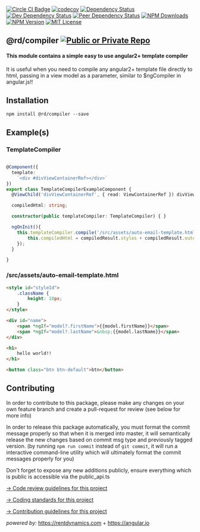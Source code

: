 
[![Circle CI Badge][circleci-badge]][circleci-link]
[![codecov][codecov-image]][codecov-link]
[![Dependency Status][dependency-image]][dependency-link]
[![Dev Dependency Status][dev-dependency-image]][dev-dependency-link]
[![Peer Dependency Status][peer-dependency-image]][peer-dependency-link]
[![NPM Downloads][npm-downloads-image]][npm-downloads-link]
[![NPM Version][npm-version-image]][npm-version-link]
[![MIT License][npm-license-image]][npm-license-link]

## @rd/compiler [![Public or Private Repo][public-true-image]][public-true-link]


#### This module contains a simple easy to use angular2+ template compiler
It is useful when you need to compile any angular2+ template file directly to html, passing in a view model as a parameter, similar to $ngCompiler in angular.js!!


## Installation
```
npm install @rd/compiler --save

```

## Example(s)

### TemplateCompiler

```TypeScript

@Component({
  template:
    `<div #divViewContainerRef></div>`
})
export class TemplateCompilerExampleComponent {
  @ViewChild('divViewContainerRef', { read: ViewContainerRef }) divViewContainerRef: ViewContainerRef;

  compiledHtml: string;

  constructor(public templateCompiler: TemplateCompiler) { }

  ngOnInit(){
    this.templateCompiler.compile('/src/assets/auto-email-template.html', { id: 291, firstName: 'chase', lastName: 'gibbs' }, this.divViewContainerRef, [SharedModule]).subscribe((compiledResult: CompiledResultModel) => {
        this.compiledHtml = compiledResult.styles + compiledResult.outerHTML;
    });
  }

}
```
### /src/assets/auto-email-template.html

```html
<style id="styleId">
	.className {
		height: 10px;
	}
</style>

<div id="name">
    <span *ngIf="model?.firstName">{{model.firstName}}</span>
    <span *ngIf="model?.lastName">&nbsp;{{model.lastName}}</span>
</div>

<h1>
    hello world!!
</h1>

<button class="btn btn-default">btn</button>
```

## Contributing

In order to contribute to this package, please make any changes on your own feature branch and create a pull-request for review (see below for more info)

In order to release this package automatically, you must format the commit message properly so that when it is merged into master, it will semantically release the new changes based on commit msg type and previously tagged version. (by running `npm run commit` instead of `git commit`, it will run a interactive command-line utility which will ultimately format the commit messages properly for you)

Don't forget to expose any new additions publicly, ensure everything which is public is accessible via the public_api.ts

[-> Code review guidelines for this project](CODE_REVIEWS.md)

[-> Coding standards for this project](CODING_STANDARDS.md)

[-> Contribution guidelines for this project](CONTRIBUTING.md)

_powered by:_
https://rentdynamics.com +
https://angular.io


[code-reviews-link]: /CODE_REVIEWS.md
[npm-icon]: https://nodei.co/npm/@rd/compiler.svg?downloads=true
[npm-icon-link]: https://npmjs.org/package/@rd/compiler
[circleci-badge]: https://circleci.com/gh/RentDynamics/ng-compiler.svg?style=shield
[circleci-link]: https://circleci.com/gh/rentdynamics/ng-compiler/tree/master
[codecov-image]: https://codecov.io/gh/RentDynamics/ng-compiler/branch/master/graph/badge.svg
[codecov-link]: https://codecov.io/gh/RentDynamics/ng-compiler
[nsp-image]: https://nodesecurity.io/orgs/rent-dynamics/projects/d770bb34-240f-4533-a8f2-6e2ae859f4b3/badge
[nsp-link]: https://nodesecurity.io/orgs/rent-dynamics/projects/d770bb34-240f-4533-a8f2-6e2ae859f4b3
[dependency-image]: https://david-dm.org/RentDynamics/ng-compiler/status.svg
[dependency-link]: https://david-dm.org/RentDynamics/ng-compiler
[dev-dependency-image]: https://david-dm.org/RentDynamics/ng-compiler/dev-status.svg
[dev-dependency-link]: https://david-dm.org/RentDynamics/ng-compiler?type=dev
[peer-dependency-image]: https://david-dm.org/RentDynamics/ng-compiler/peer-status.svg
[peer-dependency-link]: https://david-dm.org/RentDynamics/ng-compiler?type=peer
[public-true-image]: https://img.shields.io/badge/public-true-yellow.svg
[public-true-link]: https://img.shields.io/badge/public-true-yellow.svg
[private-true-image]: https://img.shields.io/badge/private-true-green.svg
[private-true-link]: https://img.shields.io/badge/private-true-green.svg
[npm-version-image]: https://img.shields.io/npm/v/@rd/compiler.svg
[npm-version-link]: https://www.npmjs.com/package/@rd/compiler
[npm-downloads-image]: https://img.shields.io/npm/dm/@rd/compiler.svg
[npm-downloads-link]: http://npm-stat.com/charts.html?package=@rd/compiler&from=2018-03-01
[npm-license-image]: https://img.shields.io/npm/l/@rd/compiler.svg
[npm-license-link]: LICENSE
[license-link]: http://opensource.org/licenses/MIT
